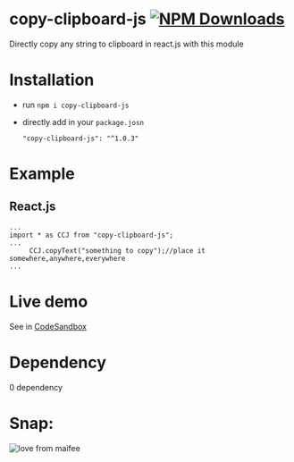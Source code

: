 # copy-clipboard-js [![NPM Downloads][downloads-image]][downloads-url]

[downloads-image]: https://img.shields.io/npm/dm/copy-clipboard-js.svg
[downloads-url]: https://npmcharts.com/compare/copy-clipboard-js?minimal=true


Directly copy any string to clipboard in react.js with this module

# Installation

 - run `npm i copy-clipboard-js`

 - directly add in your `package.josn`

    `"copy-clipboard-js": "^1.0.3"`

# Example
## React.js

```
...
import * as CCJ from "copy-clipboard-js";
...
     CCJ.copyText("something to copy");//place it somewhere,anywhere,everywhere
...
```

# Live demo

See in [CodeSandbox](https://codesandbox.io/embed/copy-text-js-tvxbm?fontsize=14&hidenavigation=1&theme=dark)


# Dependency 

0 dependency

# Snap:
![love from maifee](https://github.com/maifeeulasad/react.js-copy-clipboard/blob/master/snap/Screenshot%20(260).png)
